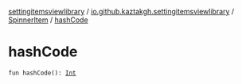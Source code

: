 [settingitemsviewlibrary](../../index.md) / [io.github.kaztakgh.settingitemsviewlibrary](../index.md) / [SpinnerItem](index.md) / [hashCode](./hash-code.md)

# hashCode

`fun hashCode(): `[`Int`](https://kotlinlang.org/api/latest/jvm/stdlib/kotlin/-int/index.html)